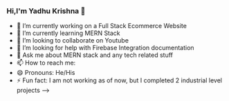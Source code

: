 ### Hi,I'm Yadhu Krishna 👋


- 🔭 I’m currently working on a Full Stack Ecommerce Website
- 🌱 I’m currently learning MERN Stack
- 👯 I’m looking to collaborate on Youtube
- 🤔 I’m looking for help with Firebase Integration documentation
- 💬 Ask me about MERN stack and any tech related stuff
- 📫 How to reach me: 
- 😄 Pronouns: He/His
- ⚡ Fun fact: I am not working as of now, but I completed 2 industrial level projects
-->
